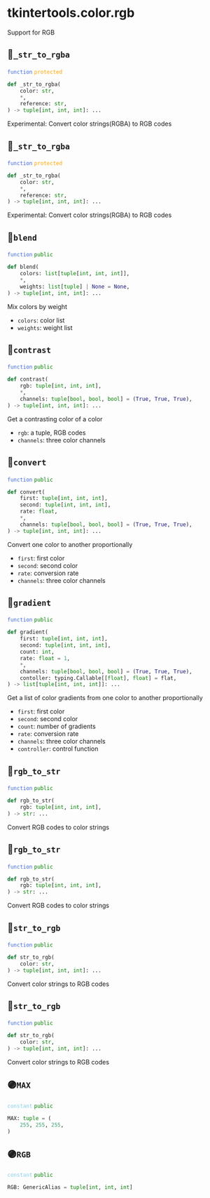 # tkintertools.color.rgb

Support for RGB

## 🔵`_str_to_rgba`


<code style='color: royalblue;'>function</code> <code style='color: orange;'>protected</code>

```python
def _str_to_rgba(
    color: str,
    *,
    reference: str,
) -> tuple[int, int, int]: ...
```
Experimental: Convert color strings(RGBA) to RGB codes

## 🔵`_str_to_rgba`


<code style='color: royalblue;'>function</code> <code style='color: orange;'>protected</code>

```python
def _str_to_rgba(
    color: str,
    *,
    reference: str,
) -> tuple[int, int, int]: ...
```
Experimental: Convert color strings(RGBA) to RGB codes

## 🔵`blend`


<code style='color: royalblue;'>function</code> <code style='color: green;'>public</code>

```python
def blend(
    colors: list[tuple[int, int, int]],
    *,
    weights: list[tuple] | None = None,
) -> tuple[int, int, int]: ...
```

Mix colors by weight

* `colors`: color list
* `weights`: weight list


## 🔵`contrast`


<code style='color: royalblue;'>function</code> <code style='color: green;'>public</code>

```python
def contrast(
    rgb: tuple[int, int, int],
    *,
    channels: tuple[bool, bool, bool] = (True, True, True),
) -> tuple[int, int, int]: ...
```

Get a contrasting color of a color

* `rgb`: a tuple, RGB codes
* `channels`: three color channels


## 🔵`convert`


<code style='color: royalblue;'>function</code> <code style='color: green;'>public</code>

```python
def convert(
    first: tuple[int, int, int],
    second: tuple[int, int, int],
    rate: float,
    *,
    channels: tuple[bool, bool, bool] = (True, True, True),
) -> tuple[int, int, int]: ...
```

Convert one color to another proportionally

* `first`: first color
* `second`: second color
* `rate`: conversion rate
* `channels`: three color channels


## 🔵`gradient`


<code style='color: royalblue;'>function</code> <code style='color: green;'>public</code>

```python
def gradient(
    first: tuple[int, int, int],
    second: tuple[int, int, int],
    count: int,
    rate: float = 1,
    *,
    channels: tuple[bool, bool, bool] = (True, True, True),
    contoller: typing.Callable[[float], float] = flat,
) -> list[tuple[int, int, int]]: ...
```

Get a list of color gradients from one color to another proportionally

* `first`: first color
* `second`: second color
* `count`: number of gradients
* `rate`: conversion rate
* `channels`: three color channels
* `controller`: control function


## 🔵`rgb_to_str`


<code style='color: royalblue;'>function</code> <code style='color: green;'>public</code>

```python
def rgb_to_str(
    rgb: tuple[int, int, int],
) -> str: ...
```
Convert RGB codes to color strings

## 🔵`rgb_to_str`


<code style='color: royalblue;'>function</code> <code style='color: green;'>public</code>

```python
def rgb_to_str(
    rgb: tuple[int, int, int],
) -> str: ...
```
Convert RGB codes to color strings

## 🔵`str_to_rgb`


<code style='color: royalblue;'>function</code> <code style='color: green;'>public</code>

```python
def str_to_rgb(
    color: str,
) -> tuple[int, int, int]: ...
```
Convert color strings to RGB codes

## 🔵`str_to_rgb`


<code style='color: royalblue;'>function</code> <code style='color: green;'>public</code>

```python
def str_to_rgb(
    color: str,
) -> tuple[int, int, int]: ...
```
Convert color strings to RGB codes

## 🟣`MAX`


<code style='color: skyblue;'>constant</code> <code style='color: green;'>public</code>

```python linenums="0"
MAX: tuple = (
    255, 255, 255,
)
```


## 🟣`RGB`


<code style='color: skyblue;'>constant</code> <code style='color: green;'>public</code>

```python linenums="0"
RGB: GenericAlias = tuple[int, int, int]
```


